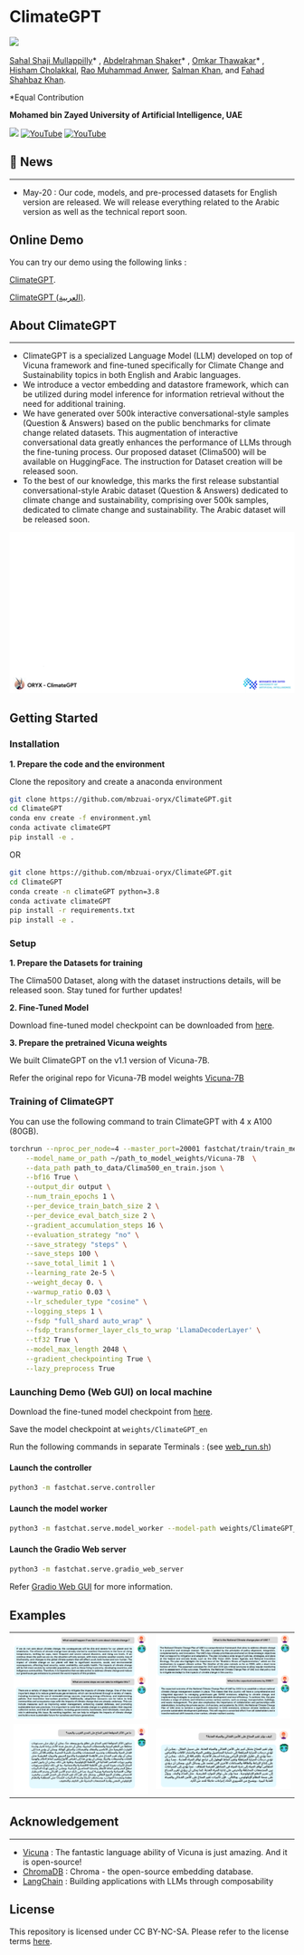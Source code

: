 # ClimateGPT
![](https://i.imgur.com/waxVImv.png)

[Sahal Shaji Mullappilly](https://scholar.google.com/citations?user=LJWxVpUAAAAJ&hl=en)* , [Abdelrahman Shaker](https://amshaker.github.io/)* , [Omkar Thawakar](https://omkarthawakar.github.io/)* , [Hisham Cholakkal](https://scholar.google.com/citations?hl=en&user=bZ3YBRcAAAAJ), [Rao Muhammad Anwer](https://scholar.google.com/citations?hl=en&authuser=1&user=_KlvMVoAAAAJ), [Salman Khan](https://salman-h-khan.github.io/), and [Fahad Shahbaz Khan](https://scholar.google.es/citations?user=zvaeYnUAAAAJ&hl=en). 

*Equal Contribution

**Mohamed bin Zayed University of Artificial Intelligence, UAE**


<a href='#'><img src='https://img.shields.io/badge/Project-Page-Green'></a> [![YouTube](https://badges.aleen42.com/src/youtube.svg)](https://youtu.be/2NKiujOJnqI) [![YouTube](https://badges.aleen42.com/src/youtube.svg)](https://youtu.be/0CGb9jzxV1U)



## :rocket: News
<hr>

+ May-20 : Our code, models, and pre-processed datasets for English version are released. We will release everything related to the Arabic version as well as the technical report soon.


## Online Demo
You can try our demo using the following links :

[ClimateGPT](https://a316ef17aba684f4f4.gradio.live).

[ClimateGPT (العربية)](https://2aa49e301e7345a655.gradio.live/).


## About ClimateGPT
<hr>

+ ClimateGPT is a specialized Language Model (LLM) developed on top of Vicuna framework and fine-tuned specifically for Climate Change and Sustainability topics in both English and Arabic languages.
+ We introduce a vector embedding and datastore framework, which can be utilized during model inference for information retrieval without the need for additional training.
+ We have generated over 500k interactive conversational-style samples (Question & Answers) based on the public benchmarks for climate change related datasets. This augmentation of interactive conversational data greatly enhances the performance of LLMs through the fine-tuning process. Our proposed dataset (Clima500) will be available on HuggingFace. The instruction for Dataset creation will be released soon.
+ To the best of our knowledge, this marks the first release substantial conversational-style Arabic dataset (Question & Answers) dedicated to climate change and sustainability, comprising over 500k samples, dedicated to climate change and sustainability. The Arabic dataset will be released soon.

![overview](assets/ClimateGPT_overall.gif)


## Getting Started
### Installation

**1. Prepare the code and the environment**

Clone the repository and create a anaconda environment

```bash
git clone https://github.com/mbzuai-oryx/ClimateGPT.git
cd ClimateGPT
conda env create -f environment.yml
conda activate climateGPT
pip install -e .
```
OR 
```bash
git clone https://github.com/mbzuai-oryx/ClimateGPT.git
cd ClimateGPT
conda create -n climateGPT python=3.8
conda activate climateGPT
pip install -r requirements.txt
pip install -e .
```

### Setup

**1. Prepare the Datasets for training**

The Clima500 Dataset, along with the dataset instructions details, will be released soon. Stay tuned for further updates!


**2. Fine-Tuned Model**

Download fine-tuned model checkpoint can be downloaded from [here](https://huggingface.co/mbzuai-oryx/ClimateGPT/tree/main).

**3. Prepare the pretrained Vicuna weights**

We built ClimateGPT on the v1.1 version of Vicuna-7B.
 
Refer the original repo for Vicuna-7B model weights [Vicuna-7B](https://github.com/lm-sys/FastChat#vicuna-7b)


### Training of ClimateGPT 

You can use the following command to train ClimateGPT with 4 x A100 (80GB).
```bash
torchrun --nproc_per_node=4 --master_port=20001 fastchat/train/train_mem.py \
    --model_name_or_path ~/path_to_model_weights/Vicuna-7B  \
    --data_path path_to_data/Clima500_en_train.json \
    --bf16 True \
    --output_dir output \
    --num_train_epochs 1 \
    --per_device_train_batch_size 2 \
    --per_device_eval_batch_size 2 \
    --gradient_accumulation_steps 16 \
    --evaluation_strategy "no" \
    --save_strategy "steps" \
    --save_steps 100 \
    --save_total_limit 1 \
    --learning_rate 2e-5 \
    --weight_decay 0. \
    --warmup_ratio 0.03 \
    --lr_scheduler_type "cosine" \
    --logging_steps 1 \
    --fsdp "full_shard auto_wrap" \
    --fsdp_transformer_layer_cls_to_wrap 'LlamaDecoderLayer' \
    --tf32 True \
    --model_max_length 2048 \
    --gradient_checkpointing True \
    --lazy_preprocess True
```

### Launching Demo (Web GUI) on local machine

Download the fine-tuned model checkpoint from [here](https://huggingface.co/mbzuai-oryx/ClimateGPT/tree/main).

Save the model checkpoint at `weights/ClimateGPT_en`

Run the following commands in separate Terminals : (see [web_run.sh](web_run.sh))

#### Launch the controller
```bash
python3 -m fastchat.serve.controller
```
#### Launch the model worker
```bash
python3 -m fastchat.serve.model_worker --model-path weights/ClimateGPT_en
```
#### Launch the Gradio Web server
```bash
python3 -m fastchat.serve.gradio_web_server
```

Refer [Gradio Web GUI](https://github.com/lm-sys/FastChat#serving-with-web-gui) for more information.

## Examples
  |   |   |
:-------------------------:|:-------------------------:
![example 1](assets/English_example_1.png) |  ![example 2](assets/English_example_2.png)
![example 3](assets/Arabic_example_1.png)  |  ![example 4](assets/Arabic_example_2.png)


## Acknowledgement
<hr>

+ [Vicuna](https://github.com/lm-sys/FastChat) : The fantastic language ability of Vicuna is just amazing. And it is open-source!
+ [ChromaDB](https://github.com/chroma-core/chroma) : Chroma - the open-source embedding database.
+ [LangChain](https://github.com/hwchase17/langchain) : Building applications with LLMs through composability

## License
This repository is licensed under CC BY-NC-SA. Please refer to the license terms [here](https://creativecommons.org/licenses/by-nc-sa/4.0/).
